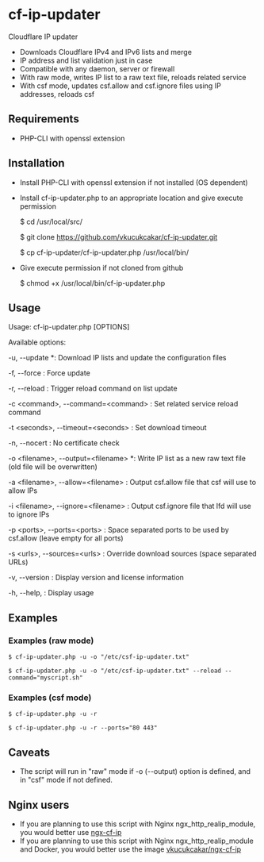 # cf-ip-updater

Cloudflare IP updater

* Downloads Cloudflare IPv4 and IPv6 lists and merge
* IP address and list validation just in case
* Compatible with any daemon, server or firewall
* With raw mode, writes IP list to a raw text file, reloads related service
* With csf mode, updates csf.allow and csf.ignore files using IP addresses, reloads csf


## Requirements

* PHP-CLI with openssl extension

## Installation

* Install PHP-CLI with openssl extension if not installed (OS dependent)
	
* Install cf-ip-updater.php to an appropriate location and give execute permission

	$ cd /usr/local/src/

	$ git clone https://github.com/vkucukcakar/cf-ip-updater.git	

	$ cp cf-ip-updater/cf-ip-updater.php /usr/local/bin/
	
* Give execute permission if not cloned from github

	$ chmod +x /usr/local/bin/cf-ip-updater.php
	

## Usage

Usage: cf-ip-updater.php [OPTIONS]

Available options:

-u, --update                          *: Download IP lists and update the configuration files

-f, --force                            : Force update

-r, --reload                           : Trigger reload command on list update

-c \<command>, --command=\<command>    : Set related service reload command

-t \<seconds>, --timeout=\<seconds>    : Set download timeout

-n, --nocert                           : No certificate check

-o \<filename>, --output=\<filename>  *: Write IP list as a new raw text file (old file will be overwritten)

-a \<filename>, --allow=\<filename>    : Output csf.allow file that csf will use to allow IPs

-i \<filename>, --ignore=\<filename>   : Output csf.ignore file that lfd will use to ignore IPs

-p \<ports>, --ports=\<ports>          : Space separated ports to be used by csf.allow (leave empty for all ports)

-s \<urls>, --sources=\<urls>          : Override download sources (space separated URLs)

-v, --version                          : Display version and license information

-h, --help,                            : Display usage

 
## Examples

### Examples (raw mode)

	$ cf-ip-updater.php -u -o "/etc/csf-ip-updater.txt"

	$ cf-ip-updater.php -u -o "/etc/csf-ip-updater.txt" --reload --command="myscript.sh"


### Examples (csf mode)


	$ cf-ip-updater.php -u -r

	$ cf-ip-updater.php -u -r --ports="80 443"

	
## Caveats

* The script will run in "raw" mode if -o (--output) option is defined, and in "csf" mode if not defined.

## Nginx users

* If you are planning to use this script with Nginx ngx_http_realip_module, you would better use [ngx-cf-ip](https://github.com/vkucukcakar/ngx-cf-ip )
* If you are planning to use this script with Nginx ngx_http_realip_module and Docker, you would better use the image [vkucukcakar/ngx-cf-ip](https://hub.docker.com/r/vkucukcakar/ngx-cf-ip/ )
